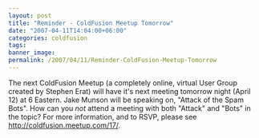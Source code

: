 ```yaml
---
layout: post
title: "Reminder - ColdFusion Meetup Tomorrow"
date: "2007-04-11T14:04:00+06:00"
categories: coldfusion 
tags: 
banner_image: 
permalink: /2007/04/11/Reminder-ColdFusion-Meetup-Tomorrow
---
```


The next ColdFusion Meetup (a completely online, virtual User Group created by Stephen Erat) will have it's next meeting tomorrow night (April 12) at 6 Eastern. Jake Munson will be speaking on, "Attack of the Spam Bots". How can you <i>not</i> attend a meeting with both "Attack" and "Bots" in the topic? For more information, and to RSVP, please see <a href="http://coldfusion.meetup.com/17/">http://coldfusion.meetup.com/17/</a>.